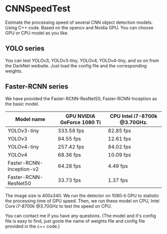 # CNNSpeedTest
Estimate the processing speed of several CNN object detection models.
Using C++ code. Based on the opencv and Nvidia GPU. You can choose GPU or CPU model as you like.

## YOLO series
You can test YOLOv3, YOLOv3-tiny, YOLOv4, YOLOv4-tiny, and so on from the DarkNet weibsite.
Just load the config file and the corresponding weights.

## Faster-RCNN series
We have provided the Faster-RCNN-ResNet50, Faster-RCNN-Inception as the basic model.

| Model name               | GPU NVIDIA GeForce 1080 Ti  | CPU Intel i7-8700k @3.70GHz. |
| ------------------------ | --------------------------- | ---------------------------- |
| YOLOv3-tiny              | 333.58 fps                  | 82.85 fps                    |
| YOLOv3                   | 84.55 fps                   | 12.61 fps                    |
| YOLOv4-tiny              | 257.42 fps                  | 84.02 fps                    |
| YOLOv4                   | 68.36 fps                   | 10.09 fps                    |
| Faster-RCNN-Inception-v2 | 64.28 fps                   | 4.49 fps                     |
| Faster-RCNN-ResNet50     | 33.73 fps                   | 1.37 fps                     |

The image size is 400x340. We run the detector on 1080-ti GPU to statistic the processing time of GPU speed.
Then, we run these model on CPU, Intel Core i7-8700k @3.70GHz to test the speed on CPU.

You can contact me if you have any questions.
(The model and it's config file is easy to find, just goole the name of weights file and config file provided in the c++ code.)
